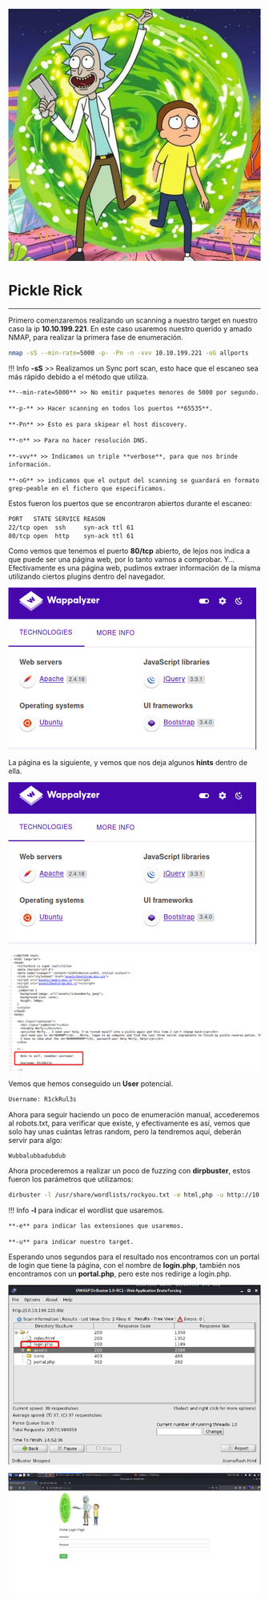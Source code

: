 ![rId20](img/rId20.jpg)

# Pickle Rick

-----------------------------

Primero comenzaremos realizando un scanning a nuestro target en nuestro caso la ip **10.10.199.221**. En este caso usaremos nuestro querido y amado NMAP, para realizar la primera fase de enumeración. 

``` bash
nmap -sS --min-rate=5000 -p- -Pn -n -vvv 10.10.199.221 -oG allports
```
!!! Info
    **-sS** >> Realizamos un Sync port scan, esto hace que el escaneo sea más rápido  debido a el método que utiliza. 

    **--min-rate=5000** >> No emitir paquetes menores de 5000 por segundo.

    **-p-** >> Hacer scanning en todos los puertos **65535**.

    **-Pn** >> Esto es para skipear el host discovery. 

    **-n** >> Para no hacer resolución DNS. 

    **-vvv** >> Indicamos un triple **verbose**, para que nos brinde información.

    **-oG** >> indicamos que el output del scanning se guardará en formato grep-peable en el fichero que especificamos.

Estos fueron los puertos que se encontraron abiertos durante el escaneo: 

```bash
PORT   STATE SERVICE REASON
22/tcp open  ssh     syn-ack ttl 61
80/tcp open  http    syn-ack ttl 61
```

Como vemos que tenemos el puerto **80/tcp** abierto, de lejos nos indica a que puede ser una página web, por lo tanto vamos a comprobar. Y... Efectivamente es una página web, pudimos extraer información de la misma utilizando ciertos plugins dentro del navegador.

![rId20](img/rId21.png)

La página es la siguiente, y vemos que nos deja algunos **hints** dentro de ella. 

![rId20](img/rId21.png)

![rId20](img/rId25.png)

Vemos que hemos conseguido un **User** potencial.

```bash
Username: R1ckRul3s
```

Ahora para seguir haciendo un poco de enumeración manual, accederemos al robots.txt, para verificar que existe, y efectivamente es así, vemos que solo hay unas cuántas letras random, pero la tendremos aquí, deberán servir para algo:

```bash
Wubbalubbadubdub
```

Ahora procederemos a realizar un poco de fuzzing con **dirpbuster**, estos fueron los parámetros que utilizamos:

```bash
dirbuster -l /usr/share/wordlists/rockyou.txt -e html,php -u http://10.10.199.221
```

!!! Info 
    **-l** para indicar el wordlist que usaremos.

    **-e** para indicar las extensiones que usaremos.

    **-u** para indicar nuestro target.

Esperando unos segundos para el resultado nos encontramos con un portal de login que tiene la página, con el nombre de **login.php**, también nos encontramos con un **portal.php**, pero este nos redirige a login.php.

![rId20](img/rId27.png)

![rId20](img/rId29.png)

